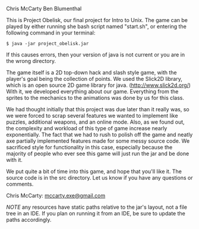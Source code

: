 Chris McCarty
Ben Blumenthal

This is Project Obelisk, our final project for Intro to Unix. The game can be played by either running she bash script named "start.sh", or entering the following command in your terminal:

	$ java -jar project_obelisk.jar

If this causes errors, then your version of java is not 
current or you are in the wrong directory.


The game itself is a 2D top-down hack and slash style game, with the player's goal being the collection of points. We used the Slick2D library, which is an open source 2D game library for java. (http://www.slick2d.org/) With it, we developed everything about our game. Everything from the sprites to the mechanics to the animations was done by us for this class. 

We had thought initially that this project was due later than it really was, so we were forced to scrap several features we wanted to implement like puzzles, additional weapons, and an online mode. Also, as we found out, the complexity and workload of this type of game increase nearly exponentially. The fact that we had to rush to polish off the game and neatly axe partially implemented features made for some messy source code. We sacrificed style for functionality in this case, especially because the majority of people who ever see this game will just run the jar and be done with it.

We put quite a bit of time into this game, and hope that you'll like it. The source code is in the src directory. Let us know if you have any questions or comments.

Chris McCarty: mccarty.exe@gmail.com 

*NOTE* any resources have static paths relative to the jar's layout, not a file tree in an IDE. If you plan on running it from an IDE, be sure to update the paths accordingly.
